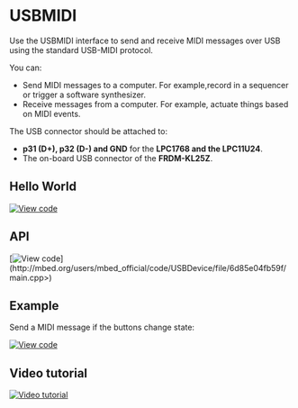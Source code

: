 # USBMIDI


Use the USBMIDI interface to send and receive MIDI messages over USB using the standard USB-MIDI protocol.

You can:

* Send MIDI messages to a computer. For example,record in a sequencer or trigger a software synthesizer.
* Receive messages from a computer. For example, actuate things based on MIDI events.

The USB connector should be attached to: 

* **p31 (D+), p32 (D-) and GND** for the **LPC1768 and the LPC11U24**.
* The on-board USB connector of the **FRDM-KL25Z**.

## Hello World

[![View code](https://www.mbed.com/embed/?url=https://developer.mbed.org/users/samux/code/USBMIDI_HelloWorld/)](https://developer.mbed.org/users/samux/code/USBMIDI_HelloWorld/file/tip/main.cpp) 

## API

[![View code](https://www.mbed.com/embed/?url=<http://mbed.org/users/mbed_official/code/USBDevice/)](http://mbed.org/users/mbed_official/code/USBDevice/file/6d85e04fb59f/main.cpp>) 

## Example

Send a MIDI message if the buttons change state:

[![View code](https://www.mbed.com/embed/?url=https://developer.mbed.org/users/samux/code/USBMIDI_Receive/)](https://developer.mbed.org/users/samux/code/USBMIDI_Receive/file/tip/main.cpp) 

## Video tutorial 

<span class="images">[![Video tutorial](http://img.youtube.com/vi/pRiYQ6Dv-uY/0.jpg)](http://www.youtube.com/watch?v=pRiYQ6Dv-uY)</span>

